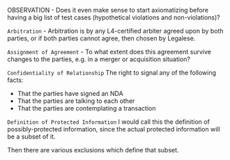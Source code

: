OBSERVATION - Does it even make sense to start axiomatizing before having a big list of test cases (hypothetical violations and non-violations)?


`Arbitration` - Arbitration is by any L4-certified arbiter agreed upon by both parties, or if both parties cannot agree, then chosen by Legalese.

`Assignment of Agreement` - To what extent does this agreement survive changes to the parties, e.g. in a merger or acquisition situation?

`Confidentiality of Relationship`
The right to signal any of the following facts:
- That the parties have signed an NDA
- That the parties are talking to each other
- That the parties are contemplating a transaction

`Definition of Protected Information`
I would call this the definition of possibly-protected information, since the actual protected information will be a subset of it.

Then there are various exclusions which define that subset.